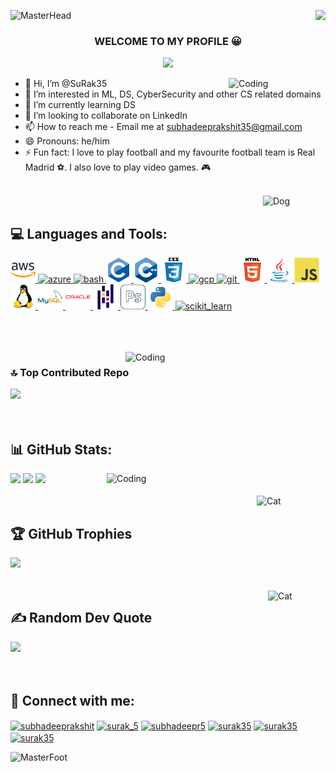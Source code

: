 ![MasterHead](https://repository-images.githubusercontent.com/588181932/e36ec678-7984-4cdd-8e4c-a3932772ff8e)
<img align="right" src="https://visitcount.itsvg.in/api?id=SuRak35&icon=5&color=1" />

<p align="center">
  <h3 align="center">WELCOME TO MY PROFILE 😀</h3>
</p>

<p align="center">
  <img src="https://readme-typing-svg.demolab.com/?lines=Hi+There+👋;My+Name+Is+Subhadeep+Rakshit+👨‍💻;Do+Check+Out+My+Projects+🚀&font=Righteous&size=35&center=true&vCenter=true&width=580&height=70&duration=3000&pause=500" >
</p>

<img align="right" alt="Coding" width="155" src="https://mir-s3-cdn-cf.behance.net/project_modules/hd/52a74048376295.589658726148d.gif">

- 👋 Hi, I’m @SuRak35
- 👀 I’m interested in ML, DS, CyberSecurity and other CS related domains
- 🌱 I’m currently learning DS
- 💞️ I’m looking to collaborate on LinkedIn
- 📫 How to reach me - Email me at subhadeeprakshit35@gmail.com
- 😄 Pronouns: he/him
- ⚡ Fun fact: I love to play football and my favourite football team is Real Madrid ⚽. I also love to play video games. 🎮<br/><br/>

<img align="right" alt="Dog" width="100" src="https://cdn.dribbble.com/users/4978497/screenshots/14371515/media/05a0e1c418c87d73d66e50990ff27c8c.gif"><br/>

## 💻 Languages and Tools:
<p align="left"> <a href="https://aws.amazon.com" target="_blank" rel="noreferrer"> <img src="https://raw.githubusercontent.com/devicons/devicon/master/icons/amazonwebservices/amazonwebservices-original-wordmark.svg" alt="aws" width="40" height="40"/> </a> <a href="https://azure.microsoft.com/en-in/" target="_blank" rel="noreferrer"> <img src="https://www.vectorlogo.zone/logos/microsoft_azure/microsoft_azure-icon.svg" alt="azure" width="40" height="40"/> </a> <a href="https://www.gnu.org/software/bash/" target="_blank" rel="noreferrer"> <img src="https://www.vectorlogo.zone/logos/gnu_bash/gnu_bash-icon.svg" alt="bash" width="40" height="40"/> </a> <a href="https://www.cprogramming.com/" target="_blank" rel="noreferrer"> <img src="https://raw.githubusercontent.com/devicons/devicon/master/icons/c/c-original.svg" alt="c" width="40" height="40"/> </a> <a href="https://www.w3schools.com/cpp/" target="_blank" rel="noreferrer"> <img src="https://raw.githubusercontent.com/devicons/devicon/master/icons/cplusplus/cplusplus-original.svg" alt="cplusplus" width="40" height="40"/> </a> <a href="https://www.w3schools.com/css/" target="_blank" rel="noreferrer"> <img src="https://raw.githubusercontent.com/devicons/devicon/master/icons/css3/css3-original-wordmark.svg" alt="css3" width="40" height="40"/> </a> <a href="https://cloud.google.com" target="_blank" rel="noreferrer"> <img src="https://www.vectorlogo.zone/logos/google_cloud/google_cloud-icon.svg" alt="gcp" width="40" height="40"/> </a> <a href="https://git-scm.com/" target="_blank" rel="noreferrer"> <img src="https://www.vectorlogo.zone/logos/git-scm/git-scm-icon.svg" alt="git" width="40" height="40"/> </a> <a href="https://www.w3.org/html/" target="_blank" rel="noreferrer"> <img src="https://raw.githubusercontent.com/devicons/devicon/master/icons/html5/html5-original-wordmark.svg" alt="html5" width="40" height="40"/> </a> <a href="https://www.java.com" target="_blank" rel="noreferrer"> <img src="https://raw.githubusercontent.com/devicons/devicon/master/icons/java/java-original.svg" alt="java" width="40" height="40"/> </a> <a href="https://developer.mozilla.org/en-US/docs/Web/JavaScript" target="_blank" rel="noreferrer"> <img src="https://raw.githubusercontent.com/devicons/devicon/master/icons/javascript/javascript-original.svg" alt="javascript" width="40" height="40"/> </a> <a href="https://www.linux.org/" target="_blank" rel="noreferrer"> <img src="https://raw.githubusercontent.com/devicons/devicon/master/icons/linux/linux-original.svg" alt="linux" width="40" height="40"/> </a> <a href="https://www.mysql.com/" target="_blank" rel="noreferrer"> <img src="https://raw.githubusercontent.com/devicons/devicon/master/icons/mysql/mysql-original-wordmark.svg" alt="mysql" width="40" height="40"/> </a> <a href="https://www.oracle.com/" target="_blank" rel="noreferrer"> <img src="https://raw.githubusercontent.com/devicons/devicon/master/icons/oracle/oracle-original.svg" alt="oracle" width="40" height="40"/> </a> <a href="https://pandas.pydata.org/" target="_blank" rel="noreferrer"> <img src="https://raw.githubusercontent.com/devicons/devicon/2ae2a900d2f041da66e950e4d48052658d850630/icons/pandas/pandas-original.svg" alt="pandas" width="40" height="40"/> </a> <a href="https://www.photoshop.com/en" target="_blank" rel="noreferrer"> <img src="https://raw.githubusercontent.com/devicons/devicon/master/icons/photoshop/photoshop-line.svg" alt="photoshop" width="40" height="40"/> </a> <a href="https://www.python.org" target="_blank" rel="noreferrer"> <img src="https://raw.githubusercontent.com/devicons/devicon/master/icons/python/python-original.svg" alt="python" width="40" height="40"/> </a> <a href="https://scikit-learn.org/" target="_blank" rel="noreferrer"> <img src="https://upload.wikimedia.org/wikipedia/commons/0/05/Scikit_learn_logo_small.svg" alt="scikit_learn" width="40" height="40"/> </a> </p><br/><br/><br/>

<img align="right" alt="Coding" width="320" src="https://cdn.dribbble.com/users/1162077/screenshots/3848914/programmer.gif">

### 🔝 Top Contributed Repo
![](https://github-contributor-stats.vercel.app/api?username=SuRak35&limit=5&theme=blue-green&combine_all_yearly_contributions=true)<br/><br/><br/>

## 📊 GitHub Stats:
<img align="right" alt="Coding" width="350" src="https://camo.githubusercontent.com/d35065bba4dee546ecdd6fe59d78d6c3a4f188b17383e1ca78f0ec1f12b629d2/68747470733a2f2f692e726564642e69742f6e38616777367a32736d7962312e676966">

![](https://github-readme-stats.vercel.app/api?username=SuRak35&theme=blue-green&hide_border=false&include_all_commits=true&count_private=true)
![](https://github-readme-streak-stats.herokuapp.com/?user=SuRak35&theme=blue-green&hide_border=false)
![](https://github-readme-stats.vercel.app/api/top-langs/?username=SuRak35&theme=blue-green&hide_border=false&include_all_commits=true&count_private=true&layout=compact)<br/><br/>
<img align="right" alt="Cat" width="110" src="https://img.itch.zone/aW1hZ2UvMTEzNTA0NS82NTc4ODU4LmdpZg==/original/GuSHJB.gif"><br/>

## 🏆 GitHub Trophies
![](https://github-profile-trophy.vercel.app/?username=SuRak35&theme=radical&no-frame=false&no-bg=false&margin-w=4)<br/><br/><br/>
<img align="right" alt="Cat" width="92" src="https://i.pinimg.com/originals/e8/d0/f1/e8d0f1794e2520ac2367c1d21c0966e9.gif">

## ✍️ Random Dev Quote
![](https://quotes-github-readme.vercel.app/api?type=horizontal&theme=radical)<br/><br/><br/>

## 🔗 Connect with me:</h3>
<p align="left">
<a href="https://fb.com/subhadeep rakshit" target="blank"><img align="center" src="https://raw.githubusercontent.com/rahuldkjain/github-profile-readme-generator/master/src/images/icons/Social/facebook.svg" alt="subhadeeprakshit" height="30" width="40" /></a>
<a href="https://instagram.com/surak_5" target="blank"><img align="center" src="https://raw.githubusercontent.com/rahuldkjain/github-profile-readme-generator/master/src/images/icons/Social/instagram.svg" alt="surak_5" height="30" width="40" /></a>
<a href="https://twitter.com/subhadeepr5" target="blank"><img align="center" src="https://raw.githubusercontent.com/rahuldkjain/github-profile-readme-generator/master/src/images/icons/Social/twitter.svg" alt="subhadeepr5" height="30" width="40" /></a>
<a href="https://linkedin.com/in/surak35" target="blank"><img align="center" src="https://raw.githubusercontent.com/rahuldkjain/github-profile-readme-generator/master/src/images/icons/Social/linked-in-alt.svg" alt="surak35" height="30" width="40" /></a>
<a href="https://www.leetcode.com/surak35" target="blank"><img align="center" src="https://raw.githubusercontent.com/rahuldkjain/github-profile-readme-generator/master/src/images/icons/Social/leet-code.svg" alt="surak35" height="30" width="40" /></a>
<a href="https://www.codechef.com/users/surak35" target="blank"><img align="center" src="https://cdn.jsdelivr.net/npm/simple-icons@3.1.0/icons/codechef.svg" alt="surak35" height="30" width="40" /></a>
</p>

![MasterFoot](https://images-wixmp-ed30a86b8c4ca887773594c2.wixmp.com/f/c83c004e-1370-4756-88e5-4071de797088/dfredg5-0a60e875-646e-4d6c-bb91-73086f012808.gif?token=eyJ0eXAiOiJKV1QiLCJhbGciOiJIUzI1NiJ9.eyJzdWIiOiJ1cm46YXBwOjdlMGQxODg5ODIyNjQzNzNhNWYwZDQxNWVhMGQyNmUwIiwiaXNzIjoidXJuOmFwcDo3ZTBkMTg4OTgyMjY0MzczYTVmMGQ0MTVlYTBkMjZlMCIsIm9iaiI6W1t7InBhdGgiOiJcL2ZcL2M4M2MwMDRlLTEzNzAtNDc1Ni04OGU1LTQwNzFkZTc5NzA4OFwvZGZyZWRnNS0wYTYwZTg3NS02NDZlLTRkNmMtYmI5MS03MzA4NmYwMTI4MDguZ2lmIn1dXSwiYXVkIjpbInVybjpzZXJ2aWNlOmZpbGUuZG93bmxvYWQiXX0.LGN_eGL7dT0xRj4oRbyRRVay-pHbyiXHru7YoVPcRro)
<!---
SuRak35/SuRak35 is a ✨ special ✨ repository because its `README.md` (this file) appears on your GitHub profile.
You can click the Preview link to take a look at your changes.
--->
